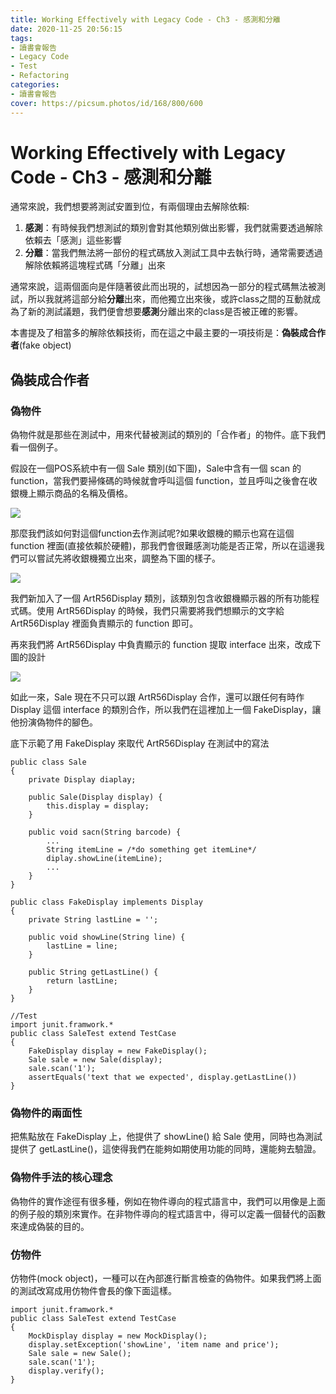 ```yaml
---
title: Working Effectively with Legacy Code - Ch3 - 感測和分離
date: 2020-11-25 20:56:15
tags:
- 讀書會報告
- Legacy Code
- Test
- Refactoring
categories: 
- 讀書會報告
cover: https://picsum.photos/id/168/800/600
---
```


# Working Effectively with Legacy Code - Ch3 - 感測和分離

通常來說，我們想要將測試安置到位，有兩個理由去解除依賴:

1. **感測**：有時候我們想測試的類別會對其他類別做出影響，我們就需要透過解除依賴去「感測」這些影響
2. **分離**：當我們無法將一部份的程式碼放入測試工具中去執行時，通常需要透過解除依賴將這塊程式碼「分離」出來

通常來說，這兩個面向是伴隨著彼此而出現的，試想因為一部分的程式碼無法被測試，所以我就將這部分給**分離**出來，而他獨立出來後，或許class之間的互動就成為了新的測試議題，我們便會想要**感測**分離出來的class是否被正確的影響。

本書提及了相當多的解除依賴技術，而在這之中最主要的一項技術是：**偽裝成合作者**(fake object)

## 偽裝成合作者

### 偽物件

偽物件就是那些在測試中，用來代替被測試的類別的「合作者」的物件。底下我們看一個例子。

假設在一個POS系統中有一個 Sale 類別(如下圖)，Sale中含有一個 scan 的 function，當我們要掃條碼的時候就會呼叫這個 function，並且呼叫之後會在收銀機上顯示商品的名稱及價格。

![](https://i.imgur.com/dih0v3p.png)


那麼我們該如何對這個function去作測試呢?如果收銀機的顯示也寫在這個 function 裡面(直接依賴於硬體)，那我們會很難感測功能是否正常，所以在這邊我們可以嘗試先將收銀機獨立出來，調整為下圖的樣子。

![](https://i.imgur.com/YFWHZlh.png)

我們新加入了一個 ArtR56Display 類別，該類別包含收銀機顯示器的所有功能程式碼。使用 ArtR56Display 的時候，我們只需要將我們想顯示的文字給 ArtR56Display 裡面負責顯示的 function 即可。

再來我們將 ArtR56Display 中負責顯示的 function 提取 interface 出來，改成下圖的設計

![](https://i.imgur.com/JviOp12.jpg)

如此一來，Sale 現在不只可以跟 ArtR56Display 合作，還可以跟任何有時作 Display 這個 interface 的類別合作，所以我們在這裡加上一個 FakeDisplay，讓他扮演偽物件的腳色。

底下示範了用 FakeDisplay 來取代 ArtR56Display 在測試中的寫法

```java=
public class Sale
{
    private Display diaplay;
    
    public Sale(Display display) {
        this.display = display;
    }
    
    public void sacn(String barcode) {
        ...
        String itemLine = /*do something get itemLine*/
        diplay.showLine(itemLine);
        ...
    }
}

public class FakeDisplay implements Display
{
    private String lastLine = '';
    
    public void showLine(String line) {
        lastLine = line;
    }
    
    public String getLastLine() {
        return lastLine;
    }
}

//Test
import junit.framwork.*
public class SaleTest extend TestCase
{
    FakeDisplay display = new FakeDisplay();
    Sale sale = new Sale(display);
    sale.scan('1');
    assertEquals('text that we expected', display.getLastLine())
}
```

### 偽物件的兩面性

把焦點放在 FakeDisplay 上，他提供了 showLine() 給 Sale 使用，同時也為測試提供了 getLastLine()，這使得我們在能夠如期使用功能的同時，還能夠去驗證。

### 偽物件手法的核心理念

偽物件的實作途徑有很多種，例如在物件導向的程式語言中，我們可以用像是上面的例子般的類別來實作。在非物件導向的程式語言中，得可以定義一個替代的函數來達成偽裝的目的。

### 仿物件

仿物件(mock object)，一種可以在內部進行斷言檢查的偽物件。如果我們將上面的測試改寫成用仿物件會長的像下面這樣。

```java=
import junit.framwork.*
public class SaleTest extend TestCase
{
    MockDisplay display = new MockDisplay();
    display.setException('showLine', 'item name and price');
    Sale sale = new Sale();
    sale.scan('1');
    display.verify();
}
```
